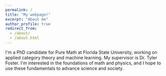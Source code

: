 ```yaml
---
permalink: /
title: "My webpage!"
excerpt: "About me"
author_profile: true
redirect_from: 
  - /about/
  - /about.html
---
```


I'm a PhD candidate for Pure Math at Florida State University, working on applied category theory and machine learning. My supervisor is Dr. Tyler Foster. I'm interested in the foundations of math and physics, and I hope to use these fundamentals to advance science and society.
